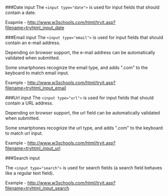 ###Date input
The `<input type="date">` is used for input fields that should contain a date.

Exapmle - http://www.w3schools.com/html/tryit.asp?filename=tryhtml_input_date


###Email input
The `<input type="email">` is used for input fields that should contain an e-mail address.

Depending on browser support, the e-mail address can be automatically validated when submitted.

Some smartphones recognize the email type, and adds ".com" to the keyboard to match email input.

Example - http://www.w3schools.com/html/tryit.asp?filename=tryhtml_input_email


###Url input
The `<input type="url">` is used for input fields that should contain a URL address.

Depending on browser support, the url field can be automatically validated when submitted.

Some smartphones recognize the url type, and adds ".com" to the keyboard to match url input.

Example - http://www.w3schools.com/html/tryit.asp?filename=tryhtml_input_url

###Search input

The `<input type="search">` is used for search fields (a search field behaves like a regular text field).

Example - http://www.w3schools.com/html/tryit.asp?filename=tryhtml_input_search
